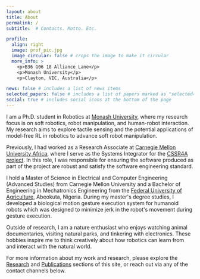```yaml
---
layout: about
title: About
permalink: /
subtitle:  # Contacts. Motto. Etc.

profile:
  align: right
  image: prof_pic.jpg
  image_circular: false # crops the image to make it circular
  more_info: >
    <p>B36 G06 18 Alliance Lane</p>
    <p>Monash University</p>
    <p>Clayton, VIC, Australia</p>

news: false # includes a list of news items
selected_papers: false # includes a list of papers marked as "selected={true}"
social: true # includes social icons at the bottom of the page
---
```

I am a Ph.D. student in Robotics at [Monash University](www.monash.edu/engineering/robotics), where my research focus is on soft robotics, robot manipulation, and human-robot interaction. My research aims to explore tactile sensing and the potential applications of model-free RL in robotics to advance soft robot manipulation.

Previously, I had worked as a Research Associate at [Carnegie Mellon University Africa](https://www.africa.engineering.cmu.edu/), where I serve as the Systems Integrator for the [CSSR4A project](https://cssr4africa.github.io/). In this role, I was responsible for ensuring the software produced as part of the project are robust and satisfy the software engineering standard.

I hold a Master of Science in Electrical and Computer Engineering (Advanced Studies) from Carnegie Mellon University and a Bachelor of Engineering in Mechatronics Engineering from the [Federal University of Agriculture](https://funaab.edu.ng/), Abeokuta, Nigeria. During my master's degree studies, I developed a biological motion  gesture execution system for humanoid robots which was designed to minimize jerk in the robot's movement during gesture execution. 

Outside of research, I am a nature enthusiast who enjoys watching animal documentaries, visiting natural parks, and tinkering with electronics. These hobbies inspire me to think creatively about how robotics can learn from and interact with the natural world.

For more information about my work and research, please explore the [Research](/projects/) and [Publications](/publications/) sections of this site, or reach out via any of the contact channels below.